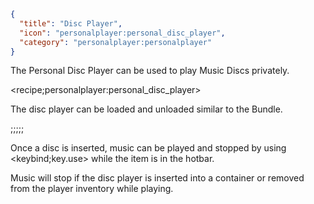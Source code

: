 ```json
{
  "title": "Disc Player",
  "icon": "personalplayer:personal_disc_player",
  "category": "personalplayer:personalplayer"
}
```
The Personal Disc Player can be used to play Music Discs privately.

<recipe;personalplayer:personal_disc_player>

The disc player can be loaded and unloaded similar to the Bundle.

;;;;;

Once a disc is inserted, music can be played and stopped by using <keybind;key.use> while the item is in the hotbar.


Music will stop if the disc player is inserted into a container or removed from the player inventory while playing.